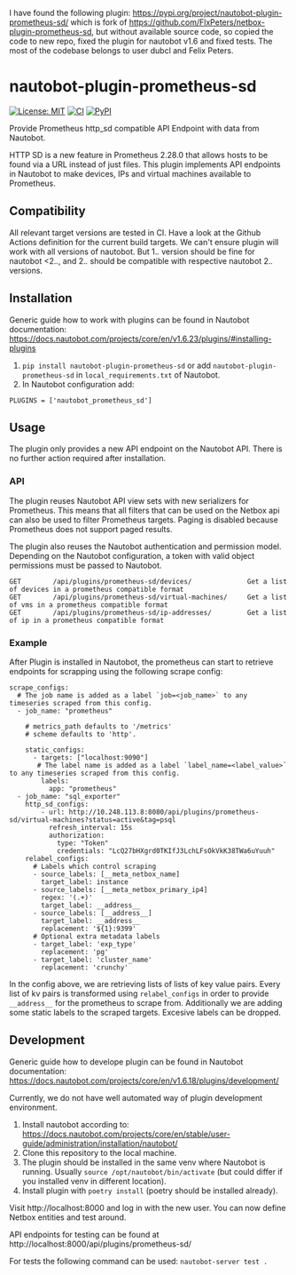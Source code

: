 I have found the following plugin: https://pypi.org/project/nautobot-plugin-prometheus-sd/ which is fork of https://github.com/FlxPeters/netbox-plugin-prometheus-sd, but without available source code, so copied the code to new repo, fixed the plugin for nautobot v1.6 and fixed tests. The most of the codebase belongs to user dubcl and Felix Peters.

# nautobot-plugin-prometheus-sd

[![License: MIT](https://img.shields.io/badge/License-MIT-yellow.svg)](https://opensource.org/licenses/MIT)
[![CI](https://github.com/andrejshapal/nautobot-plugin-prometheus-sd/actions/workflows/ci.yml/badge.svg)](https://github.com/andrejshapal/nautobot-plugin-prometheus-sd/actions/workflows/ci.yml)
[![PyPI](https://img.shields.io/pypi/v/nautobot-prometheus-sd)](https://pypi.org/project/nautobot-prometheus-sd/)

Provide Prometheus http_sd compatible API Endpoint with data from Nautobot.

HTTP SD is a new feature in Prometheus 2.28.0 that allows hosts to be found via a URL instead of just files.
This plugin implements API endpoints in Nautobot to make devices, IPs and virtual machines available to Prometheus.

## Compatibility

All relevant target versions are tested in CI. Have a look at the Github Actions definition for the current build targets.
We can't ensure plugin will work with all versions of nautobot. But 1.*.* version should be fine for nautobot <2.*.*, and 2.*.* should be compatible with respective nautobot 2.*.* versions.

## Installation

Generic guide how to work with plugins can be found in Nautobot documentation: https://docs.nautobot.com/projects/core/en/v1.6.23/plugins/#installing-plugins

1. `pip install nautobot-plugin-prometheus-sd` or add `nautobot-plugin-prometheus-sd` in `local_requirements.txt` of Nautobot.
2. In Nautobot configuration add:
```
PLUGINS = ['nautobot_prometheus_sd']
```

## Usage

The plugin only provides a new API endpoint on the Nautobot API. There is no further action required after installation.

### API

The plugin reuses Nautobot API view sets with new serializers for Prometheus.
This means that all filters that can be used on the Netbox api can also be used to filter Prometheus targets.
Paging is disabled because Prometheus does not support paged results.

The plugin also reuses the Nautobot authentication and permission model.
Depending on the Nautobot configuration, a token with valid object permissions must be passed to Nautobot.

```
GET        /api/plugins/prometheus-sd/devices/              Get a list of devices in a prometheus compatible format
GET        /api/plugins/prometheus-sd/virtual-machines/     Get a list of vms in a prometheus compatible format
GET        /api/plugins/prometheus-sd/ip-addresses/         Get a list of ip in a prometheus compatible format
```

### Example

After Plugin is installed in Nautobot, the prometheus can start to retrieve endpoints for scrapping using the following scrape config:
```
scrape_configs:
  # The job name is added as a label `job=<job_name>` to any timeseries scraped from this config.
  - job_name: "prometheus"

    # metrics_path defaults to '/metrics'
    # scheme defaults to 'http'.

    static_configs:
      - targets: ["localhost:9090"]
       # The label name is added as a label `label_name=<label_value>` to any timeseries scraped from this config.
        labels:
          app: "prometheus"
  - job_name: "sql_exporter"
    http_sd_configs:
        - url: http://10.248.113.8:8080/api/plugins/prometheus-sd/virtual-machines?status=active&tag=psql
          refresh_interval: 15s
          authorization:
            type: "Token"
            credentials: "LcQ27bHXgrd0TKIfJ3LchLFsOkVkK38TWa6uYuuh"
    relabel_configs:
      # Labels which control scraping
      - source_labels: [__meta_netbox_name]
        target_label: instance
      - source_labels: [__meta_netbox_primary_ip4]
        regex: '(.+)'
        target_label: __address__
      - source_labels: [__address__]
        target_label: __address__
        replacement: '${1}:9399'
      # Optional extra metadata labels
      - target_label: 'exp_type'
        replacement: 'pg'
      - target_label: 'cluster_name'
        replacement: 'crunchy'
```
In the config above, we are retrieving lists of lists of key value pairs. Every list of kv pairs is transformed using `relabel_configs` in order to provide `__address__` for the prometheus to scrape from. Additionally we are adding some static labels to the scraped targets. Excesive labels can be dropped.

## Development

Generic guide how to develope plugin can be found in Nautobot documentation: https://docs.nautobot.com/projects/core/en/v1.6.18/plugins/development/

Currently, we do not have well automated way of plugin development environment.

1. Install nautobot according to: https://docs.nautobot.com/projects/core/en/stable/user-guide/administration/installation/nautobot/
2. Clone this repository to the local machine.
3. The plugin should be installed in the same venv where Nautobot is running. Usually `source /opt/nautobot/bin/activate` (but could differ if you installed venv in different location).
4. Install plugin with `poetry install` (poetry should be installed already).

Visit http://localhost:8000 and log in with the new user.
You can now define Netbox entities and test around.

API endpoints for testing can be found at http://localhost:8000/api/plugins/prometheus-sd/

For tests the following command can be used:
`nautobot-server test .`
